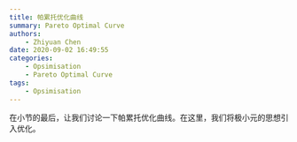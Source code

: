 ```yaml
---
title: 帕累托优化曲线
summary: Pareto Optimal Curve
authors:
    - Zhiyuan Chen
date: 2020-09-02 16:49:55
categories: 
    - Opsimisation
    - Pareto Optimal Curve
tags:
    - Opsimisation
---
```


在小节的最后，让我们讨论一下帕累托优化曲线。在这里，我们将极小元的思想引入优化。

